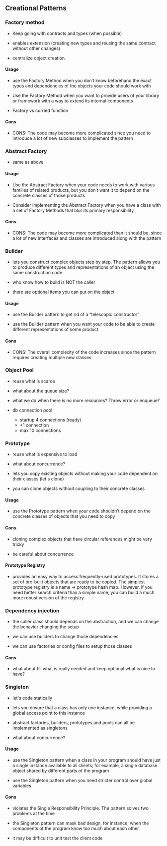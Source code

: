 ## Creational Patterns

### Factory method

- Keep going with contracts and types (when possible)

- enables extension (creating new types and reusing the same contract without
other changes)

- centralize object creation

#### Usage

- use the Factory Method when you don’t know beforehand the 
exact types and dependencies of the objects your code should
work with

- Use the Factory Method when you want to provide users of your
library or framework with a way to extend its internal components

- Factory vs curried function

#### Cons

- CONS: The code may become more complicated since you need to introduce
a lot of new subclasses to implement the pattern

### Abstract Factory

- same as above

#### Usage

- Use the Abstract Factory when your code needs to work with various
families of related products, but you don’t want it to depend on the
concrete classes of those products

- Consider implementing the Abstract Factory when you have a class with
a set of Factory Methods that blur its primary responsibility

#### Cons

- CONS: The code may become more complicated than it should be, since a lot of
new interfaces and classes are introduced along with the pattern

### Builder

- lets you construct complex objects step by step. The pattern allows
you to produce different types and representations of an object using
the same construction code

- who know how to build is NOT the caller

- there are optional items you can put on the object

#### Usage

- use the Builder pattern to get rid of a “telescopic constructor”

- use the Builder pattern when you want your code to be able to create
different representations of some product

#### Cons

- CONS: The overall complexity of the code increases since the pattern
requires creating multiple new classes

### Object Pool

- reuse what is scarce

- what about the queue size?

- what we do when there is no more resources?
Throw error or enqueue?

- db connection pool
    - startup 4 connections (ready)
    - +1 connection
    - max 10 connections

### Prototype

- reuse what is expensive to load

- what about concurrence?

- lets you copy existing objects without making your code dependent
on their classes (let's clone)

- you can clone objects without coupling to their concrete
classes

#### Usage

- use the Prototype pattern when your code shouldn’t depend on the
concrete classes of objects that you need to copy

#### Cons

- cloning complex objects that have circular references might be very tricky

- be careful about concurrence

#### Prototype Registry

- provides an easy way to access frequently-used prototypes.
It stores a set of pre-built objects that are ready to be copied.
The simplest prototype registry is a name → prototype hash map.
However, if you need better search criteria than a simple name,
you can build a much more robust version of the registry

### Dependency injection

- the caller class should depends on the abstraction, 
and we can change the behavior changing the setup

- we can use builders to change those dependencies

- we can use factories or config files to setup those classes

#### Cons

- what about fill what is really needed and keep optional what is nice to have?

### Singleton

- let's code statically

- lets you ensure that a class has only one instance,
while providing a global access point to this instance

- abstract factories, builders, prototypes and pools can all be
implemented as singletons

- what about concurrence?

#### Usage

- use the Singleton pattern when a class in your program should have
just a single instance available to all clients; for example, a
single database object shared by different parts of the program

- use the Singleton pattern when you need stricter control over global
variables

#### Cons

- violates the Single Responsibility Principle. The pattern
solves two problems at the time

- the Singleton pattern can mask bad design, for instance, when
the components of the program know too much about each other

- it may be difficult to unit test the client code
